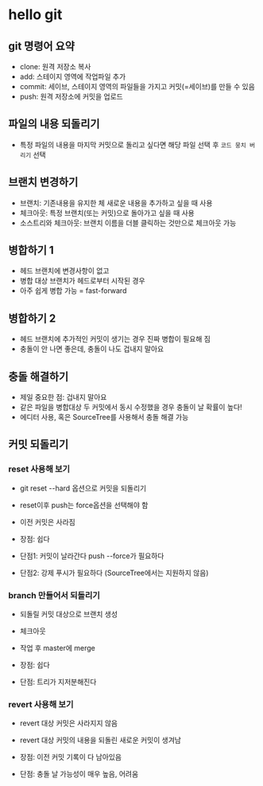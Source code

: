 # hello git

## git 명령어 요약

- clone: 원격 저장소 복사
- add: 스테이지 영역에 작업파일 추가
- commit: 세이브, 스테이지 영역의 파일들을 가지고 커밋(=세이브)를 만들 수 있음
- push: 원격 저장소에 커밋을 업로드

## 파일의 내용 되돌리기

- 특정 파일의 내용을 마지막 커밋으로 돌리고 싶다면 해당 파일 선택 후 `코드 뭉치 버리기` 선택

## 브랜치 변경하기

- 브랜치: 기존내용을 유지한 체 새로운 내용을 추가하고 싶을 때 사용
- 체크아웃: 특정 브랜치(또는 커밋)으로 돌아가고 싶을 때 사용
- 소스트리와 체크아웃: 브랜치 이름을 더블 클릭하는 것만으로 체크아웃 가능

## 병합하기 1

- 헤드 브랜치에 변경사항이 없고
- 병합 대상 브랜치가 헤드로부터 시작된 경우
- 아주 쉽게 병합 가능 = fast-forward

## 병합하기 2

- 헤드 브랜치에 추가적인 커밋이 생기는 경우 진짜 병합이 필요해 짐
- 충돌이 안 나면 좋은데, 충돌이 나도 겁내지 말아요 

## 충돌 해결하기

- 제일 중요한 점: 겁내지 말아요
- 같은 파일을 병합대상 두 커밋에서 동시 수정했을 경우 충돌이 날 확률이 높다!
- 에디터 사용, 혹은 SourceTree를 사용해서 충돌 해결 가능

## 커밋 되돌리기

### reset 사용해 보기

- git reset --hard 옵션으로 커밋을 되돌리기
- reset이후 push는 force옵션을 선택해야 함
- 이전 커밋은 사라짐

- 장점: 쉽다
- 단점1: 커밋이 날라간다 push --force가 필요하다
- 단점2: 강제 푸시가 필요하다 (SourceTree에서는 지원하지 않음)

### branch 만들어서 되돌리기

- 되돌릴 커밋 대상으로 브랜치 생성
- 체크아웃
- 작업 후 master에 merge

- 장점: 쉽다
- 단점: 트리가 지저분해진다

### revert 사용해 보기

- revert 대상 커밋은 사라지지 않음
- revert 대상 커밋의 내용을 되돌린 새로운 커밋이 생겨남

- 장점: 이전 커밋 기록이 다 남아있음
- 단점: 충돌 날 가능성이 매우 높음, 어려움 